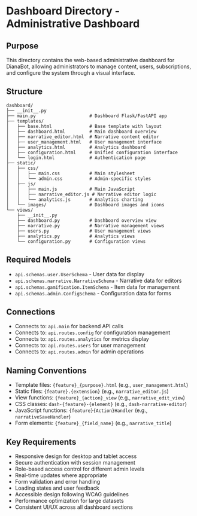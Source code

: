 # Dashboard Directory - Administrative Dashboard

## Purpose
This directory contains the web-based administrative dashboard for DianaBot, allowing administrators to manage content, users, subscriptions, and configure the system through a visual interface.

## Structure
```
dashboard/
├── __init__.py
├── main.py                    # Dashboard Flask/FastAPI app
├── templates/
│   ├── base.html              # Base template with layout
│   ├── dashboard.html         # Main dashboard overview
│   ├── narrative_editor.html  # Narrative content editor
│   ├── user_management.html   # User management interface
│   ├── analytics.html         # Analytics dashboard
│   ├── configuration.html     # Unified configuration interface
│   └── login.html             # Authentication page
├── static/
│   ├── css/
│   │   ├── main.css           # Main stylesheet
│   │   └── admin.css          # Admin-specific styles
│   ├── js/
│   │   ├── main.js            # Main JavaScript
│   │   ├── narrative_editor.js # Narrative editor logic
│   │   └── analytics.js       # Analytics charting
│   └── images/                # Dashboard images and icons
└── views/
    ├── __init__.py
    ├── dashboard.py           # Dashboard overview view
    ├── narrative.py           # Narrative management views
    ├── users.py               # User management views
    ├── analytics.py           # Analytics views
    └── configuration.py       # Configuration views
```

## Required Models
- `api.schemas.user.UserSchema` - User data for display
- `api.schemas.narrative.NarrativeSchema` - Narrative data for editors
- `api.schemas.gamification.ItemSchema` - Item data for management
- `api.schemas.admin.ConfigSchema` - Configuration data for forms

## Connections
- Connects to: `api.main` for backend API calls
- Connects to: `api.routes.config` for configuration management
- Connects to: `api.routes.analytics` for metrics display
- Connects to: `api.routes.users` for user management
- Connects to: `api.routes.admin` for admin operations

## Naming Conventions
- Template files: `{feature}_{purpose}.html` (e.g., `user_management.html`)
- Static files: `{feature}.{extension}` (e.g., `narrative_editor.js`)
- View functions: `{feature}_{action}_view` (e.g., `narrative_edit_view`)
- CSS classes: `dash-{feature}-{element}` (e.g., `dash-narrative-editor`)
- JavaScript functions: `{feature}{Action}Handler` (e.g., `narrativeSaveHandler`)
- Form elements: `{feature}_{field_name}` (e.g., `narrative_title`)

## Key Requirements
- Responsive design for desktop and tablet access
- Secure authentication with session management
- Role-based access control for different admin levels
- Real-time updates where appropriate
- Form validation and error handling
- Loading states and user feedback
- Accessible design following WCAG guidelines
- Performance optimization for large datasets
- Consistent UI/UX across all dashboard sections
